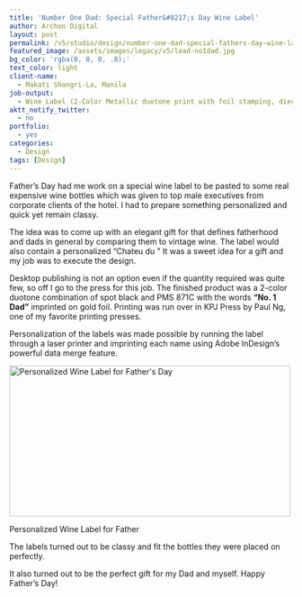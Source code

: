 ```yaml
---
title: 'Number One Dad: Special Father&#8217;s Day Wine Label'
author: Archon Digital
layout: post
permalink: /v5/studio/design/number-one-dad-special-fathers-day-wine-label/
featured_image: /assets/images/legacy/v5/lead-no1dad.jpg
bg_color: 'rgba(0, 0, 0, .8);'
text_color: light
client-name:
  - Makati Shangri-La, Manila
job-output:
  - Wine Label (2-Color Metallic duotone print with foil stamping, diecutting)
aktt_notify_twitter:
  - no
portfolio:
  - yes
categories:
  - Design
tags: [Design]
---
```

Father&#8217;s Day had me work on a special wine label to be pasted to some real expensive wine bottles which was given to top male executives from corporate clients of the hotel. I had to prepare something personalized and quick yet remain classy.

<!--more-->

The idea was to come up with an elegant gift for that defines fatherhood and dads in general by comparing them to vintage wine. The label would also contain a personalized &#8220;Chateu du <insert dad nickname here>&#8221; It was a sweet idea for a gift and my job was to execute the design.

Desktop publishing is not an option even if the quantity required was quite few, so off I go to the press for this job. The finished product was a 2-color duotone combination of spot black and PMS 871C with the words **&#8220;No. 1 Dad&#8221;** imprinted on gold foil. Printing was run over in KPJ Press by Paul Ng, one of my favorite printing presses.

Personalization of the labels was made possible by running the label through a laser printer and imprinting each name using Adobe InDesign&#8217;s powerful data merge feature.

<div id="attachment_387" style="width: 510px" class="wp-caption alignnone">
  <a href="{{ site.baseurl }}/assets/images/legacy/v5/winelabel-no1dad.jpg"><img class="size-full wp-image-387" title="winelabel-no1dad" src="{{ site.baseurl }}/assets/images/legacy/v5/winelabel-no1dad.jpg" alt="Personalized Wine Label for Father's Day" width="500" height="268" /></a><p class="wp-caption-text">
    Personalized Wine Label for Father
  </p>
</div>

The labels turned out to be classy and fit the bottles they were placed on perfectly.

It also turned out to be the perfect gift for my Dad and myself. Happy Father&#8217;s Day!